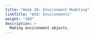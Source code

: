```yaml
---
title: "Week 10: Environment Modeling"
linkTitle: "W10: Environments"
weight: "100"
description: >
  Making environment objects.
---
```


  
